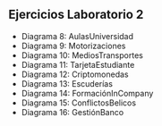 ## Ejercicios Laboratorio 2

* Diagrama 8: AulasUniversidad
* Diagrama 9: Motorizaciones
* Diagrama 10: MediosTransportes
* Diagrama 11: TarjetaEstudiante
* Diagrama 12: Criptomonedas
* Diagrama 13: Escuderías
* Diagrama 14: FormaciónInCompany
* Diagrama 15: ConflictosBelicos
* Diagrama 16: GestiónBanco
